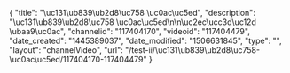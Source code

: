 {
    "title": "\uc131\ub839\ub2d8\uc758 \uc0ac\uc5ed",
    "description": "\uc131\ub839\ub2d8\uc758 \uc0ac\uc5ed\n\n\uc2ec\ucc3d\uc12d \ubaa9\uc0ac",
    "channelid": "117404170",
    "videoid": "117404479",
    "date_created": "1445389037",
    "date_modified": "1506631845",
    "type": "",
    "layout": "channelVideo",
    "url": "\/test-ii\/\uc131\ub839\ub2d8\uc758-\uc0ac\uc5ed\/117404170-117404479"
}